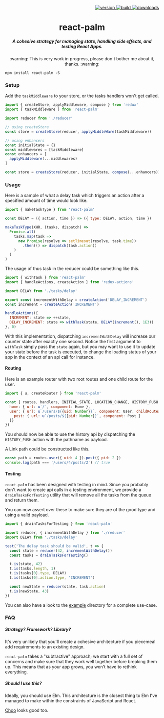 <p align="right">
  <a href="https://npmjs.org/package/react-palm">
    <img src="https://img.shields.io/npm/v/react-palm.svg?style=flat-square" alt="version" />
  </a>
  <a href="https://travis-ci.org/btford/react-palm">
    <img src="https://img.shields.io/travis/btford/react-palm/master.svg?style=flat-square" alt="build" />
  </a>
  <a href="https://npmjs.org/package/react-palm">
    <img src="https://img.shields.io/npm/dm/react-palm.svg?style=flat-square" alt="downloads" />
  </a>
</p>

<h1 align="center">react-palm</h1>
<h5 align="center">A cohesive strategy for managing state, handling side effects, and testing React Apps.</h5>

<p align="center">:warning: This is very work in progress, please don't bother me about it, thanks. :warning:</p>

    npm install react-palm -S

### Setup

Add the `taskMiddleware` to your store, or the tasks handlers won't get called.

```javascript
import { createStore, applyMiddleware, compose } from 'redux'
import { taskMiddleware } from 'react-palm'

import reducer from './reducer'

// using createStore
const store = createStore(reducer, applyMiddleWare(taskMiddleware))

// using enhancers
const initialState = {}
const middlewares = [taskMiddleware]
const enhancers = [
  applyMiddleware(...middlewares)
]

const store = createStore(reducer, initialState, compose(...enhancers))
```

### Usage

Here is a sample of what a delay task which triggers an action after a
specified amount of time would look like.

```javascript
import { makeTaskType } from 'react-palm'

const DELAY = ({ action, time }) => ({ type: DELAY, action, time })

makeTaskType(XHR, (tasks, dispatch) =>
  Promise.all(
    tasks.map(task =>
      new Promise(resolve => setTimeout(resolve, task.time))
        .then(() => dispatch(task.action))
    )
  )
)
```

The usage of thus task in the reducer could be something like this.

```javascript
import { withTask } from 'react-palm'
import { handleActions, createAction } from 'redux-actions'

import DELAY from './tasks/delay'

export const incrementWithDelay = createAction('DELAY_INCREMENT')
const increment = createAction('INCREMENT')

handleActions({
  INCREMENT: state => ++state,
  DELAY_INCREMENT: state => withTask(state, DELAY(increment(), 1E3))
}, 0)
```

With this implementation, dispatching `incrementWithDelay` will increase our
counter state after exactly one second. Notice the first argument to `withTask`
simply pass the `state` again, but you may want to use it to update your state
before the task is executed, to change the loading status of your app in the
context of an api call for instance.

#### Routing

Here is an example router with two root routes and one child route for the user.

```javascript
import { u, createRouter } from 'react-palm'

const { routes, handlers, INITIAL_STATE, LOCATION_CHANGE, HISTORY_PUSH } = createRouter({
  home: { url: u`/`, component: Home },
  user: { url: u`/users/${{uid: Number}}`, component: User, childRoutes: {
    post: { url: u`/posts/${{pid: Number}}`, component: Post }
  }}
})
```

You should now be able to use the history api by dispatching the `HISTORY_PUSH`
action with the pathname as payload.

A Link path could be constructed like this.

```javascript
const path = routes.user({ uid: 4 }).post({ pid: 2 })
console.log(path === '/users/4/posts/2') // true
```

#### Testing

`react-palm` has been designed with testing in mind. Since you probably don't want
to create api calls in a testing environment, we provide a `drainTasksForTesting`
utility that will remove all the tasks from the queue and return them.

You can now assert over these to make sure they are of the good type and using a
valid payload.

```javascript
import { drainTasksForTesting } from 'react-palm'

import reducer, { incrementWithDelay } from './reducer'
import DELAY from './tasks/delay'

test('The delay task should be valid', t => {
  const state = reducer(42, incrementWithDelay())
  const tasks = drainTasksForTesting()

  t.is(state, 42)
  t.is(tasks.length, 1)
  t.is(tasks[0].type, DELAY)
  t.is(tasks[0].action.type, 'INCREMENT')

  const newState = reducer(state, task.action)
  t.is(newState, 43)
})
```

You can also have a look to the [example](./example) directory for a complete
use-case.

### FAQ

##### Strategy? Framework? Library?

It's very unlikely that you'll create a cohesive architecture if you piecemeal add requirements to
an existing design.

`react-palm` takes a "subtractive" approach; we start with a full set of concerns and make sure
that they work well together before breaking them up.
This means that as your app grows, you won't have to rethink everything.

##### Should I use this?

Ideally, you should use Elm. This architecture is the closest thing to Elm I've managed to
make within the constraints of JavaScript and React.

[Choo](https://github.com/yoshuawuyts/choo) looks good too.
